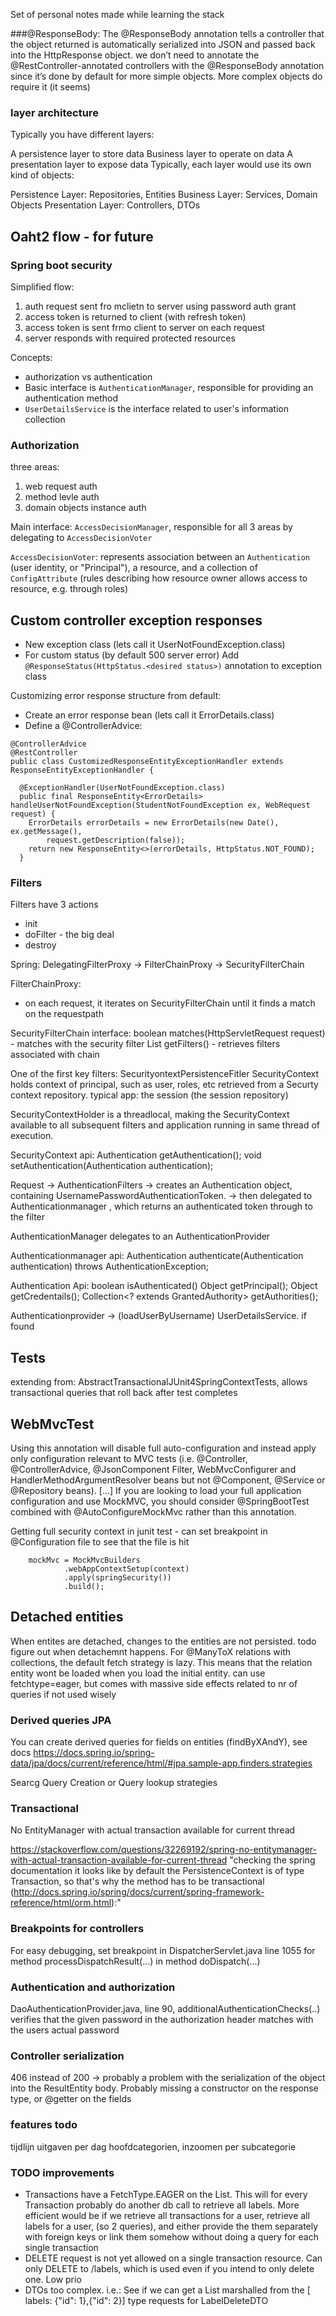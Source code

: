 Set of personal notes made while learning the stack

###@ResponseBody:
The @ResponseBody annotation tells a controller that the object returned is automatically serialized into JSON and passed back into the HttpResponse object.
we don’t need to annotate the @RestController-annotated controllers with the @ResponseBody annotation since it’s done by default for more simple objects. More complex objects do require it (it seems) 


### layer architecture
Typically you have different layers:

A persistence layer to store data
Business layer to operate on data
A presentation layer to expose data
Typically, each layer would use its own kind of objects:

Persistence Layer: Repositories, Entities
Business Layer: Services, Domain Objects
Presentation Layer: Controllers, DTOs


## Oaht2 flow - for future
### Spring boot security
Simplified flow:
1. auth request sent fro mclietn to server using password auth grant
2. access token is returned to client (with refresh token)
3. access token is sent frmo client to server on each request
4. server responds with required protected resources

Concepts:
- authorization vs authentication
- Basic interface is ```AuthenticationManager```, responsible for providing an authentication method
- ```UserDetailsService``` is the interface related to user's information collection

### Authorization
three areas:
1. web request auth
2. method levle auth
3. domain objects instance auth

Main interface: ```AccessDecisionManager```, responsible for all 3 areas by delegating to ```AccessDecisionVoter```

```AccessDecisionVoter```: represents association between an ```Authentication``` (user identity, or "Principal"), a resource, and a collection of ```ConfigAttribute``` (rules describing how resource owner allows access to resource, e.g. through roles)


## Custom controller exception responses
- New exception class (lets call it UserNotFoundException.class)
- For custom status (by default 500 server error) Add ```@ResponseStatus(HttpStatus.<desired status>)``` annotation to exception class

Customizing error response structure from default:
- Create an error response bean (lets call it ErrorDetails.class)
- Define a @ControllerAdvice:

```
@ControllerAdvice
@RestController
public class CustomizedResponseEntityExceptionHandler extends ResponseEntityExceptionHandler {

  @ExceptionHandler(UserNotFoundException.class)
  public final ResponseEntity<ErrorDetails> handleUserNotFoundException(StudentNotFoundException ex, WebRequest request) {
    ErrorDetails errorDetails = new ErrorDetails(new Date(), ex.getMessage(),
        request.getDescription(false));
    return new ResponseEntity<>(errorDetails, HttpStatus.NOT_FOUND);
  }
```  
### Filters
Filters have 3 actions
- init
- doFilter - the big deal
- destroy

Spring: DelegatingFilterProxy -> FilterChainProxy -> SecurityFilterChain

FilterChainProxy:
- on each request, it iterates on SecurityFilterChain until it finds a match on the requestpath

SecurityFilterChain interface:
boolean matches(HttpServletRequest request) - matches with the security filter 
List<Fitler> getFilters() - retrieves filters associated with chain

One of the first key filters: SecurityontextPersistenceFitler
SecurityContext holds context of principal, such as user, roles, etc
retrieved from a Securty context repository. typical app: the session (the session repository)

SecurityContextHolder is a threadlocal, making the SecurityContext available to all subsequent filters and application running in same thread of execution.

SecurityContext api: 
Authentication getAuthentication();
void setAuthentication(Authentication authentication);

Request -> AuthenticationFilters -> creates an Authentication object, containing UsernamePasswordAuthenticationToken. -> then delegated to Authenticationmanager
, which returns an authenticated token through to the filter

AuthenticationManager delegates to an AuthenticationProvider

Authenticationmanager api:
Authentication authenticate(Authentication authentication) throws AuthenticationException;

Authentication Api:
boolean isAuthenticated()
Object getPrincipal();
Object getCredentails();
Collection<? extends GrantedAuthority> getAuthorities();

Authenticationprovider -> (loadUserByUsername) UserDetailsService. if found

## Tests
extending from: AbstractTransactionalJUnit4SpringContextTests, allows transactional queries that roll back after test completes

## WebMvcTest
Using this annotation will disable full auto-configuration and instead apply only configuration relevant to MVC tests (i.e. @Controller, @ControllerAdvice, @JsonComponent Filter, WebMvcConfigurer and HandlerMethodArgumentResolver beans but not @Component, @Service or @Repository beans). [...] If you are looking to load your full application configuration and use MockMVC, you should consider @SpringBootTest combined with @AutoConfigureMockMvc rather than this annotation.

Getting full security context in junit test - can set breakpoint in @Configuration file to see that the file is hit

        mockMvc = MockMvcBuilders
                .webAppContextSetup(context)
                .apply(springSecurity())
                .build(); 
                
                

## Detached entities
When entites are detached, changes to the entities are not persisted. todo figure out when detachemnt happens.
For @ManyToX relations with collections, the default fetch strategy is lazy. This means that the relation entity wont be loaded when you load the initial entity. can use fetchtype=eager, but comes with massive side effects related to nr of queries if not used wisely   

### Derived queries JPA
You can create derived queries for fields on entities (findByXAndY), see docs
https://docs.spring.io/spring-data/jpa/docs/current/reference/html/#jpa.sample-app.finders.strategies

Searcg Query Creation or Query lookup strategies

### Transactional
No EntityManager with actual transaction available for current thread

https://stackoverflow.com/questions/32269192/spring-no-entitymanager-with-actual-transaction-available-for-current-thread
"checking the spring documentation it looks like by default the PersistenceContext is of type Transaction, so that's why the method has to be transactional (http://docs.spring.io/spring/docs/current/spring-framework-reference/html/orm.html):"


### Breakpoints for controllers
For easy debugging, set breakpoint in DispatcherServlet.java line 1055 for method processDispatchResult(...) in method doDispatch(...)


### Authentication and authorization
DaoAuthenticationProvider.java, line 90, additionalAuthenticationChecks(..) verifies that the given password in the authorization header matches with the users 
actual password


### Controller serialization
406 instead of 200 -> probably a problem with the serialization of the object into the ResultEntity body. Probably missing a constructor on the response type, or @getter on the fields

### features todo
tijdlijn uitgaven per dag
hoofdcategorien, inzoomen  per subcategorie

### TODO improvements
- Transactions have a FetchType.EAGER on the List<Labels>. This will for every Transaction probably do another db call to retrieve all labels. More efficient would be if we retrieve all transactions for a user, retrieve all labels for a user, (so 2 queries), and either provide the them separately with foreign keys or link them somehow without doing a query for each single transaction
- DELETE request is not yet allowed on a single transaction resource. Can only DELETE to /labels, which is used even if you intend to only delete one. Low prio
- DTOs too complex. i.e.: See if we can get a List<Long> marshalled from the [ labels: {"id": 1},{"id": 2}] type requests for LabelDeleteDTO